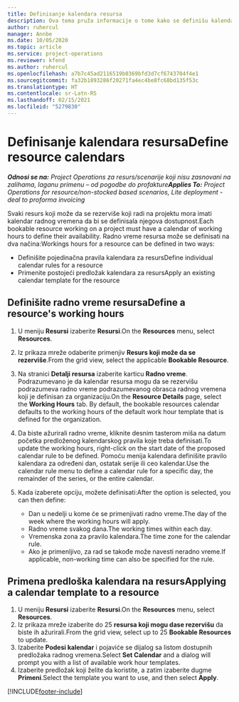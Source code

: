 ```yaml
---
title: Definisanje kalendara resursa
description: Ova tema pruža informacije o tome kako se definišu kalendari radnog vremena za resurse u usluzi Project Operations.
author: ruhercul
manager: Annbe
ms.date: 10/05/2020
ms.topic: article
ms.service: project-operations
ms.reviewer: kfend
ms.author: ruhercul
ms.openlocfilehash: a7b7c45ad2116519b0369bfd3d7cf6743704f4e1
ms.sourcegitcommit: fa32b1893286f20271fa4ec4be8fc68bd135f53c
ms.translationtype: HT
ms.contentlocale: sr-Latn-RS
ms.lasthandoff: 02/15/2021
ms.locfileid: "5279830"
---
```

# <a name="define-resource-calendars"></a><span data-ttu-id="c13a0-103">Definisanje kalendara resursa</span><span class="sxs-lookup"><span data-stu-id="c13a0-103">Define resource calendars</span></span>

<span data-ttu-id="c13a0-104">_**Odnosi se na:** Project Operations za resurs/scenarije koji nisu zasnovani na zalihama, laganu primenu – od pogodbe do profakture_</span><span class="sxs-lookup"><span data-stu-id="c13a0-104">_**Applies To:** Project Operations for resource/non-stocked based scenarios, Lite deployment - deal to proforma invoicing_</span></span>

<span data-ttu-id="c13a0-105">Svaki resurs koji može da se rezerviše koji radi na projektu mora imati kalendar radnog vremena da bi se definisala njegova dostupnost.</span><span class="sxs-lookup"><span data-stu-id="c13a0-105">Each bookable resource working on a project must have a calendar of working hours to define their availability.</span></span> <span data-ttu-id="c13a0-106">Radno vreme resursa može se definisati na dva načina:</span><span class="sxs-lookup"><span data-stu-id="c13a0-106">Workings hours for a resource can be defined in two ways:</span></span> 

   - <span data-ttu-id="c13a0-107">Definišite pojedinačna pravila kalendara za resurs</span><span class="sxs-lookup"><span data-stu-id="c13a0-107">Define individual calendar rules for a resource</span></span>
   - <span data-ttu-id="c13a0-108">Primenite postojeći predložak kalendara za resurs</span><span class="sxs-lookup"><span data-stu-id="c13a0-108">Apply an existing calendar template for the resource</span></span>

## <a name="define-a-resources-working-hours"></a><span data-ttu-id="c13a0-109">Definišite radno vreme resursa</span><span class="sxs-lookup"><span data-stu-id="c13a0-109">Define a resource's working hours</span></span>

1. <span data-ttu-id="c13a0-110">U meniju **Resursi** izaberite **Resursi**.</span><span class="sxs-lookup"><span data-stu-id="c13a0-110">On the **Resources** menu, select **Resources**.</span></span>
2. <span data-ttu-id="c13a0-111">Iz prikaza mreže odaberite primenjiv **Resurs koji može da se rezerviše**.</span><span class="sxs-lookup"><span data-stu-id="c13a0-111">From the grid view, select the applicable **Bookable Resource**.</span></span>
3. <span data-ttu-id="c13a0-112">Na stranici **Detalji resursa** izaberite karticu **Radno vreme**. Podrazumevano je da kalendar resursa mogu da se rezervišu podrazumeva radno vreme podrazumevanog obrasca radnog vremena koji je definisan za organizaciju.</span><span class="sxs-lookup"><span data-stu-id="c13a0-112">On the **Resource Details** page, select the **Working Hours** tab. By default, the bookable resources calendar defaults to the working hours of the default work hour template that is defined for the organization.</span></span>
4. <span data-ttu-id="c13a0-113">Da biste ažurirali radno vreme, kliknite desnim tasterom miša na datum početka predloženog kalendarskog pravila koje treba definisati.</span><span class="sxs-lookup"><span data-stu-id="c13a0-113">To update the working hours, right-click on the start date of the proposed calendar rule to be defined.</span></span> <span data-ttu-id="c13a0-114">Pomoću menija kalendara definišite pravilo kalendara za određeni dan, ostatak serije ili ceo kalendar.</span><span class="sxs-lookup"><span data-stu-id="c13a0-114">Use the calendar rule menu to define a calendar rule for a specific day, the remainder of the series, or the entire calendar.</span></span>
5. <span data-ttu-id="c13a0-115">Kada izaberete opciju, možete definisati:</span><span class="sxs-lookup"><span data-stu-id="c13a0-115">After the option is selected, you can then define:</span></span>

    - <span data-ttu-id="c13a0-116">Dan u nedelji u kome će se primenjivati radno vreme.</span><span class="sxs-lookup"><span data-stu-id="c13a0-116">The day of the week where the working hours will apply.</span></span>
    - <span data-ttu-id="c13a0-117">Radno vreme svakog dana.</span><span class="sxs-lookup"><span data-stu-id="c13a0-117">The working times within each day.</span></span>
    - <span data-ttu-id="c13a0-118">Vremenska zona za pravilo kalendara.</span><span class="sxs-lookup"><span data-stu-id="c13a0-118">The time zone for the calendar rule.</span></span>
    - <span data-ttu-id="c13a0-119">Ako je primenljivo, za rad se takođe može navesti neradno vreme.</span><span class="sxs-lookup"><span data-stu-id="c13a0-119">If applicable, non-working time can also be specified for the rule.</span></span>

## <a name="applying-a-calendar-template-to-a-resource"></a><span data-ttu-id="c13a0-120">Primena predloška kalendara na resurs</span><span class="sxs-lookup"><span data-stu-id="c13a0-120">Applying a calendar template to a resource</span></span>

1. <span data-ttu-id="c13a0-121">U meniju **Resursi** izaberite **Resursi**.</span><span class="sxs-lookup"><span data-stu-id="c13a0-121">On the **Resources** menu, select **Resources**.</span></span>
2. <span data-ttu-id="c13a0-122">Iz prikaza mreže izaberite do 25 **resursa koji mogu dase rezervišu** da biste ih ažurirali.</span><span class="sxs-lookup"><span data-stu-id="c13a0-122">From the grid view, select up to 25 **Bookable Resources** to update.</span></span>
3. <span data-ttu-id="c13a0-123">Izaberite **Podesi kalendar** i pojaviće se dijalog sa listom dostupnih predložaka radnog vremena.</span><span class="sxs-lookup"><span data-stu-id="c13a0-123">Select **Set Calendar** and a dialog will prompt you with a list of available work hour templates.</span></span>
4. <span data-ttu-id="c13a0-124">Izaberite predložak koji želite da koristite, a zatim izaberite dugme **Primeni**.</span><span class="sxs-lookup"><span data-stu-id="c13a0-124">Select the template you want to use, and then select **Apply**.</span></span>


[!INCLUDE[footer-include](../includes/footer-banner.md)]